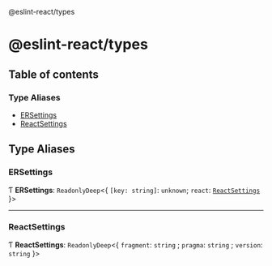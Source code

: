 @eslint-react/types

# @eslint-react/types

## Table of contents

### Type Aliases

- [ERSettings](README.md#ersettings)
- [ReactSettings](README.md#reactsettings)

## Type Aliases

### ERSettings

Ƭ **ERSettings**: `ReadonlyDeep`\<\{ `[key: string]`: `unknown`; `react`: [`ReactSettings`](README.md#reactsettings) }\>

---

### ReactSettings

Ƭ **ReactSettings**: `ReadonlyDeep`\<\{ `fragment`: `string` ; `pragma`: `string` ; `version`: `string` }\>
